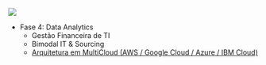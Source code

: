 [![](https://raw.githubusercontent.com/josecastillolema/fiap/master/img/asoo.png)](https://www.fiap.com.br/online/mba/mba-em-arquitetura-de-solucoes/)

 - Fase 4: Data Analytics
    - Gestão Financeira de TI
    - Bimodal IT & Sourcing
    - [Arquitetura em MultiCloud (AWS / Google Cloud / Azure / IBM Cloud)](/asoo/multicloud/README.md)
